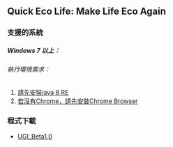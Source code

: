 Quick Eco Life: Make Life Eco Again
-----
### 支援的系統
##### Windows 7 以上：
###### 執行環境需求：
1. [請先安裝java 8 RE](http://javadl.oracle.com/webapps/download/AutoDL?BundleId=218830_e9e7ea248e2c4826b92b3f075a80e441)
2. [若沒有Chrome，請先安裝Chrome Browser](https://www.google.com.tw/chrome/browser/desktop/)

### 程式下載
* [UGI_Beta1.0](https://github.com/ylfuzzy/QuickEcoLife/raw/master/executableJAR/EcoLife_Win_GUI_Beta1.0.zip)

